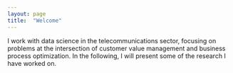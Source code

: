 ```yaml
---
layout: page
title:  "Welcome"
---
```

I work with data science in the telecommunications sector, focusing on problems at the intersection of customer value management and business process optimization. In the following, I will present some of the research I have worked on.





